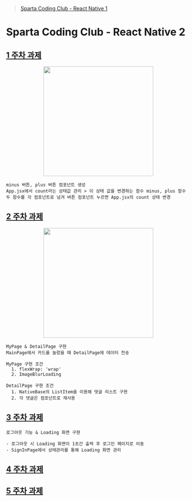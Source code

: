 > [Sparta Coding Club - React Native 1](https://github.com/nezhitsya/Sparta_React_Native)

# Sparta Coding Club - React Native 2

## [1 주차 과제](https://github.com/nezhitsya/Sparta_React_Native_2/tree/master/week%2001/Homework01)

<p align="center">
  <img width="300" src="https://user-images.githubusercontent.com/60697742/150051120-f62213c8-2885-42c2-9bf8-8ac9db47ce37.MP4">
</p>

```
minus 버튼, plus 버튼 컴포넌트 생성
App.jsx에서 count라는 상태값 관리 > 이 상태 값을 변경하는 함수 minus, plus 함수
두 함수를 각 컴포넌트로 넘겨 버튼 컴포넌트 누르면 App.jsx의 count 상태 변경
```

## [2 주차 과제](https://github.com/nezhitsya/Sparta_React_Native_2/tree/master/week%2002/Homework02)

<p align="center">
  <img width="300" src="https://user-images.githubusercontent.com/60697742/151105310-797663fc-6726-4880-ab24-fe7fe8f64cc1.mp4">
</p>

```
MyPage & DetailPage 구현
MainPage에서 카드를 눌렀을 때 DetailPage에 데이터 전송

MyPage 구현 조건
  1. flexWrap: 'wrap'
  2. ImageBlurLoading

DetailPage 구현 조건
  1. NativeBase의 ListItem을 이용해 댓글 리스트 구현
  2. 각 댓글은 컴포넌트로 재사용
```

## [3 주차 과제]()

```
로그아웃 기능 & Loading 화면 구현

- 로그아웃 시 Loading 화면이 1초간 출력 후 로그인 페이지로 이동
- SignInPage에서 상태관리를 통해 Loading 화면 관리
```

## [4 주차 과제]()

## [5 주차 과제]()
